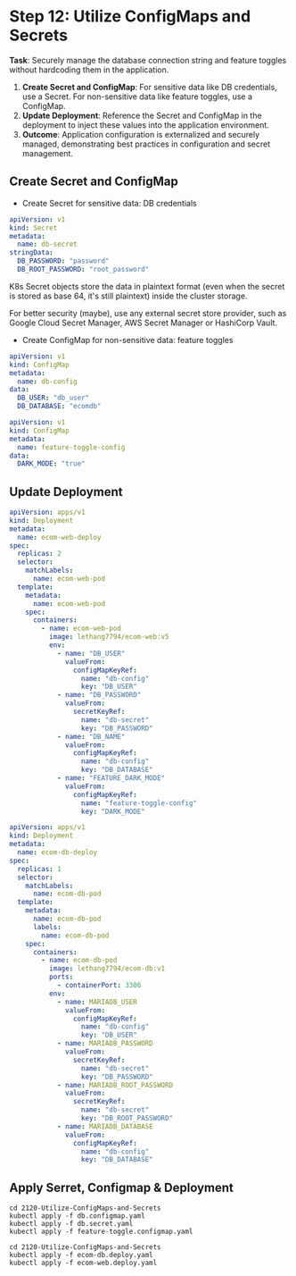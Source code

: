# Step 12: Utilize ConfigMaps and Secrets

**Task**: Securely manage the database connection string and feature toggles without hardcoding them in the application.

1. **Create Secret and ConfigMap**: For sensitive data like DB credentials, use a Secret. For non-sensitive data like
   feature toggles, use a ConfigMap.
2. **Update Deployment**: Reference the Secret and ConfigMap in the deployment to inject these values into the
   application environment.
3. **Outcome**: Application configuration is externalized and securely managed, demonstrating best practices in
   configuration and secret management.

## Create Secret and ConfigMap

- Create Secret for sensitive data: DB credentials

```yaml
apiVersion: v1
kind: Secret
metadata:
  name: db-secret
stringData:
  DB_PASSWORD: "password"
  DB_ROOT_PASSWORD: "root_password"
```

K8s Secret objects store the data in plaintext format (even when the secret is stored as base 64, it's still plaintext)
inside the cluster storage.

For better security (maybe), use any external secret store provider, such as Google Cloud Secret
Manager, AWS Secret Manager or HashiCorp Vault.

- Create ConfigMap for non-sensitive data: feature toggles

```yaml
apiVersion: v1
kind: ConfigMap
metadata:
  name: db-config
data:
  DB_USER: "db_user"
  DB_DATABASE: "ecomdb"
```

```yaml
apiVersion: v1
kind: ConfigMap
metadata:
  name: feature-toggle-config
data:
  DARK_MODE: "true"
```

## Update Deployment

```yaml
apiVersion: apps/v1
kind: Deployment
metadata:
  name: ecom-web-deploy
spec:
  replicas: 2
  selector:
    matchLabels:
      name: ecom-web-pod
  template:
    metadata:
      name: ecom-web-pod
    spec:
      containers:
        - name: ecom-web-pod
          image: lethang7794/ecom-web:v5
          env:
            - name: "DB_USER"
              valueFrom:
                configMapKeyRef:
                  name: "db-config"
                  key: "DB_USER"
            - name: "DB_PASSWORD"
              valueFrom:
                secretKeyRef:
                  name: "db-secret"
                  key: "DB_PASSWORD"
            - name: "DB_NAME"
              valueFrom:
                configMapKeyRef:
                  name: "db-config"
                  key: "DB_DATABASE"
            - name: "FEATURE_DARK_MODE"
              valueFrom:
                configMapKeyRef:
                  name: "feature-toggle-config"
                  key: "DARK_MODE"
```

```yaml
apiVersion: apps/v1
kind: Deployment
metadata:
  name: ecom-db-deploy
spec:
  replicas: 1
  selector:
    matchLabels:
      name: ecom-db-pod
  template:
    metadata:
      name: ecom-db-pod
      labels:
        name: ecom-db-pod
    spec:
      containers:
        - name: ecom-db-pod
          image: lethang7794/ecom-db:v1
          ports:
            - containerPort: 3306
          env:
            - name: MARIADB_USER
              valueFrom:
                configMapKeyRef:
                  name: "db-config"
                  key: "DB_USER"
            - name: MARIADB_PASSWORD
              valueFrom:
                secretKeyRef:
                  name: "db-secret"
                  key: "DB_PASSWORD"
            - name: MARIADB_ROOT_PASSWORD
              valueFrom:
                secretKeyRef:
                  name: "db-secret"
                  key: "DB_ROOT_PASSWORD"
            - name: MARIADB_DATABASE
              valueFrom:
                configMapKeyRef:
                  name: "db-config"
                  key: "DB_DATABASE"
```

## Apply Serret, Configmap & Deployment

```shell
cd 2120-Utilize-ConfigMaps-and-Secrets
kubectl apply -f db.configmap.yaml
kubectl apply -f db.secret.yaml
kubectl apply -f feature-toggle.configmap.yaml
```

```shell
cd 2120-Utilize-ConfigMaps-and-Secrets
kubectl apply -f ecom-db.deploy.yaml
kubectl apply -f ecom-web.deploy.yaml
```
